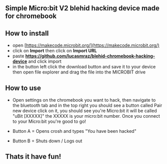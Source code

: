 ## Simple Micro:bit V2 blehid hacking device made for chromebook

## How to install

* open [https://makecode.microbit.org/](https://makecode.microbit.org/)
* click on **Import** then click on **Import URL**
* paste **https://github.com/lucasmraz/blehid-chromebook-hacking-device** and click import
* in the button left click the download button and save it to your device then open file explorer and drag the file into the MICROBIT drive


## How to use

* Open settings on the chromebook you want to hack, then navigate to the bluetooth tab and in the top right you should see a button called Pair new device click on it, you should see you're Micro:bit it will be called "uBit [XXXXX]" the XXXXX is your micro:bit number. Once you connect to your Micro:bit you're good to go!

* Button A = Opens crosh and types "You have been hacked"

* Button B = Shuts down / Logs out

## Thats it have fun!
